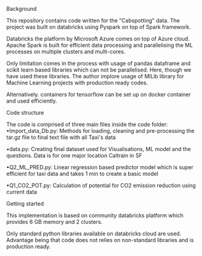 Background

This repository contains code written for the "Cabspotting" data. 
The project was built on databricks using Pyspark on top of Spark framework.

Databricks the platform by Microsoft Azure comes on top of Azure cloud.
Apache Spark is built for efficient data processing and parallelising the ML processes on multiple clusters and multi-cores.

Only limitation comes in the process with usage of pandas dataframe and scikit learn based libraries which can not be parallelised.
Here, though we have used these libraries.
The author implore usage of MlLib library for Machine Learning projects with production ready codes.

Alternatively. containers for tensorflow can be set up on docker container and used efficiently.

Code structure

The code is comprised of three main files inside the code folder:
•Import_data_Db.py: Methods for loading, cleaning and pre-processing the tar.gz file to final text file with all Taxi's data

•data.py: Creating final dataset used for Visualisations, ML model and the questions. Data is for one major location Caltrain in SF

•Q2_ML_PRED.py: Linear regression based predictor model which is super efficient for taxi data and takes 1 min to create a basic model

•Q1_CO2_POT.py: Calculation of potential for CO2 emission reduction using current data

Getting started

This implementation is based on community databricks platform which provides 6 GB memory and 2 clusters.

Only standard python libraries available on databricks cloud are used.
Advantage being that code does not relies on non-standard libraries and is production ready.
